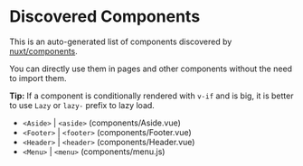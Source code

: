 # Discovered Components

This is an auto-generated list of components discovered by [nuxt/components](https://github.com/nuxt/components).

You can directly use them in pages and other components without the need to import them.

**Tip:** If a component is conditionally rendered with `v-if` and is big, it is better to use `Lazy` or `lazy-` prefix to lazy load.

- `<Aside>` | `<aside>` (components/Aside.vue)
- `<Footer>` | `<footer>` (components/Footer.vue)
- `<Header>` | `<header>` (components/Header.vue)
- `<Menu>` | `<menu>` (components/menu.js)
